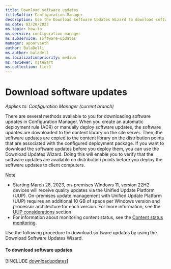 ```yaml
---
title: Download software updates
titleSuffix: Configuration Manager
description: Use the Download Software Updates Wizard to download software updates and distribute them to distribution points so they are ready to deploy to clients.
ms.date: 03/20/2023
ms.topic: how-to
ms.service: configuration-manager
ms.subservice: software-updates
manager: apoorvseth
author: BalaDelli
ms.author: baladell
ms.localizationpriority: medium
ms.reviewer: mstewart
ms.collection: tier3
---
```




# Download software updates

*Applies to: Configuration Manager (current branch)*

There are several methods available to you for downloading software updates in Configuration Manager. When you create an automatic deployment rule (ADR) or manually deploy software updates, the software updates are downloaded to the content library on the site server. Then, the software updates are copied to the content library on the distribution points that are associated with the configured deployment package. If you want to download the software updates before you deploy them, you can use the Download Updates Wizard. Doing this will enable you to verify that the software updates are available on distribution points before you deploy the software updates to client computers.

> [!NOTE]
>  - Starting March 28, 2023, on-premises Windows 11, version 22H2 devices will receive quality updates via the Unified Update Platform (UUP). On-premises update management with Unified Update Platform (UUP) requires an additional 10 GB of space per Windows version and processor architecture for each version. For more information, see the [UUP considerations](/windows-server/administration/windows-server-update-services/plan/plan-your-wsus-deployment#uup-considerations) section
>  - For information about monitoring content status, see the [Content status monitoring](../deploy-use/monitor-software-updates.md#BKMK_ContentStatus).

Use the following procedure to download software updates by using the Download Software Updates Wizard.

#### To download software updates
[!INCLUDE [downloadupdates](../includes/downloadupdates.md)]

<!---
1.  In the Configuration Manager console, navigate to **Software Library** > **Software Updates**.

3.  Choose the software update to download by using one of the following methods:

    -   Select one or more software update groups from **Software Update Groups**, and then, on the **Home** tab, in the **Update Group** group, click **Download**.

    -   Select one or more software updates from **All Software Updates**, and then, on the **Home** tab, in the **Update** group, click **Download**.

        > [!NOTE]
        >  On the **All Software Updates** node, Configuration Manager displays only software updates with a **Critical** and **Security** classification that have been released in the last 30 days.

        > [!TIP]
        >  Click **Add Criteria** to filter the software updates that are displayed in the **All Software Updates** node, save search criteria that you often use, and then manage saved searches on the **Search** tab.

         The **Download Software Updates Wizard** opens.

4.  On the **Deployment Package** page, configure the following settings:

    1.  **Select deployment package**: Choose this setting to select an existing deployment package for the software updates that are in the deployment.

        > [!NOTE]
        >  Software updates that have already been downloaded to the selected deployment package will not be downloaded again.

    2.  **Create a new deployment package**: Select this setting to create a new deployment package for the software updates that are in the deployment. Configure the following settings:

        -   **Name**: Specifies the name of the deployment package. The package must have a unique name that briefly describes the package content.  It is limited to 50 characters.

        -   **Description**: Specifies the description of the deployment package. The package description provides information about the package contents and is limited to 127 characters.

        -   **Package source**: Specifies the location of the software update source files. Type a network path for the source location, for example, **\\\server\sharename\path**, or click **Browse** to find the network location. You must create the shared folder for the deployment package source files before you proceed to the next page.

            > [!NOTE]
            >  The deployment package source location that you specify cannot be used by another software deployment package.

            > [!IMPORTANT]
            >  The SMS Provider computer account and the user that is running the wizard to download the software updates must both have **Write** NTFS permissions on the download location. You should carefully restrict access to the download location in order to reduce the risk of attackers tampering with the software update source files.

            > [!IMPORTANT]
            >  You can change the package source location in the deployment package properties after Configuration Manager creates the deployment package. But if you do so, you must first copy the content from the original package source to the new package source location.

     Click **Next**.

5.  On the **Distribution Points** page, specify the distribution points or distribution point groups that will host the software update files, and then click **Next**. For more information about distribution points, see [Distribution point configurations](../../core/servers/deploy/configure/install-and-configure-distribution-points.md#bkmk_configs).

    > [!NOTE]
    >  The Distribution Points page is available only when you create a new software update deployment package.

6.  On the **Distribution Settings** page, specify the following settings:

    -   **Distribution priority**: Use this setting to specify the distribution priority for the deployment package. The distribution priority applies when the deployment package is sent to distribution points at child sites. Deployment packages are sent in priority order: **High**, **Medium**, or **Low**. Packages with identical priorities are sent in the order in which they were created. If there is no backlog, the package will process immediately regardless of its priority. By default, packages are sent using **Medium** priority.

    -   **Distribute the content for this package to preferred distribution points**: Use this setting to enable on-demand content distribution to preferred distribution points. When this setting is enabled, the management point creates a trigger for the distribution manager to distribute the content to all preferred distribution points when a client requests the content for the package and the content is not available on any preferred distribution points. For more information about preferred distribution points and on-demand content, see [Content source location scenarios](../../core/plan-design/hierarchy/fundamental-concepts-for-content-management.md#bkmk_CSLscenarios).

    -   **Prestaged distribution point settings**: Use this setting to specify how you want to distribute content to prestaged distribution points. Choose one of the following options:

        -   **Automatically download content when packages are assigned to distribution points**: Use this setting to ignore the prestage settings and distribute content to the distribution point.

        -   **Download only content changes to the distribution point**: Use this setting to prestage the initial content to the distribution point, and then distribute content changes to the distribution point.

        -   **Manually copy the content in this package to the distribution point**: Use this setting to always prestage content on the distribution point. This is the default setting.

         For more information about prestaging content to distribution points, see [Use Prestaged content](../../core/servers/deploy/configure/deploy-and-manage-content.md#bkmk_prestage).

     Click **Next**.

7.  On the **Download Location** page, specify location that Configuration Manager will use to download the software update source files. As needed, use the following options:

    -   **Download software updates from the Internet**: Select this setting to download the software updates from the location on the Internet. This is the default setting.

    -   **Download software updates from a location on the local network**: Select this setting to download software updates from a local folder or shared network folder. Use this setting when the computer running the wizard does not have Internet access.

        > [!NOTE]
        >  When you use this setting, download the software updates from any computer with Internet access, and then copy the software updates to a location on the local network that is accessible from the computer running the wizard.

     Click **Next**.

8.  On the **Language Selection** page, specify the languages for which the selected software updates are to be downloaded, and then click **Next**. Configuration Manager downloads the software updates only if they are available in the selected languages. Software updates that are not language-specific are always downloaded.

9. On the **Summary** page, verify the settings that you selected in the wizard, and then click **Next** to download the software updates.

10. On the **Completion** page, verify that the software updates were successfully downloaded, and then click **Close**.  --->

